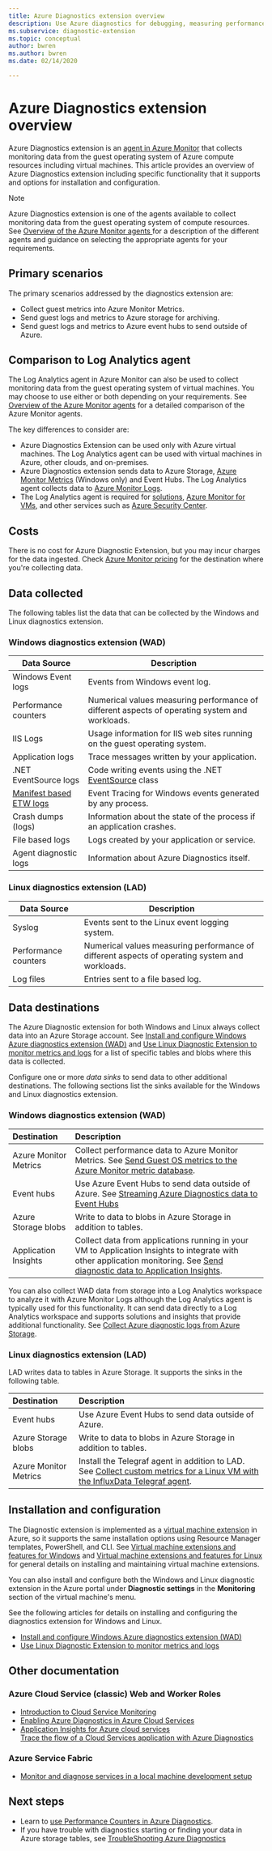 ```yaml
---
title: Azure Diagnostics extension overview
description: Use Azure diagnostics for debugging, measuring performance, monitoring, traffic analysis in cloud services, virtual machines and service fabric
ms.subservice: diagnostic-extension
ms.topic: conceptual
author: bwren
ms.author: bwren
ms.date: 02/14/2020

---
```


# Azure Diagnostics extension overview
Azure Diagnostics extension is an [agent in Azure Monitor](agents-overview.md) that collects monitoring data from the guest operating system of Azure compute resources including virtual machines. This article provides an overview of Azure Diagnostics extension including specific functionality that it supports and options for installation and configuration. 

> [!NOTE]
> Azure Diagnostics extension is one of the agents available to collect monitoring data from the guest operating system of compute resources. See [Overview of the Azure Monitor agents ](agents-overview.md) for a description of the different agents and guidance on selecting the appropriate agents for your requirements.

## Primary scenarios
The primary scenarios addressed by the diagnostics extension are:

- Collect guest metrics into Azure Monitor Metrics.
- Send guest logs and metrics to Azure storage for archiving.
- Send guest logs and metrics to Azure event hubs to send outside of Azure.


## Comparison to Log Analytics agent
The Log Analytics agent in Azure Monitor can also be used to collect monitoring data from the guest operating system of virtual machines. You may choose to use either or both depending on your requirements. See [Overview of the Azure Monitor agents](agents-overview.md) for a detailed comparison of the Azure Monitor agents. 

The key differences to consider are:

- Azure Diagnostics Extension can be used only with Azure virtual machines. The Log Analytics agent can be used with virtual machines in Azure, other clouds, and on-premises.
- Azure Diagnostics extension sends data to Azure Storage, [Azure Monitor Metrics](data-platform-metrics.md) (Windows only) and Event Hubs. The Log Analytics agent collects data to [Azure Monitor Logs](data-platform-logs.md).
- The Log Analytics agent is required for [solutions](../monitor-reference.md#insights-and-core-solutions), [Azure Monitor for VMs](../insights/vminsights-overview.md), and other services such as [Azure Security Center](../../security-center/index.yml).

## Costs
There is no cost for Azure Diagnostic Extension, but you may incur charges for the data ingested. Check [Azure Monitor pricing](https://azure.microsoft.com/pricing/details/monitor/) for the destination where you're collecting data.

## Data collected
The following tables list the data that can be collected by the Windows and Linux diagnostics extension.

### Windows diagnostics extension (WAD)

| Data Source | Description |
| --- | --- |
| Windows Event logs   | Events from Windows event log. |
| Performance counters | Numerical values measuring performance of different aspects of operating system and workloads. |
| IIS Logs             | Usage information for IIS web sites running on the guest operating system. |
| Application logs     | Trace messages written by your application. |
| .NET EventSource logs |Code writing events using the .NET [EventSource](/dotnet/api/system.diagnostics.tracing.eventsource) class |
| [Manifest based ETW logs](/windows/desktop/etw/about-event-tracing) |Event Tracing for Windows events generated by any process. |
| Crash dumps (logs)   | Information about the state of the process if an application crashes. |
| File based logs    | Logs created by your application or service. |
| Agent diagnostic logs | Information about Azure Diagnostics itself. |


### Linux diagnostics extension (LAD)

| Data Source | Description |
| --- | --- |
| Syslog | Events sent to the Linux event logging system.   |
| Performance counters  | Numerical values measuring performance of different aspects of operating system and workloads. |
| Log files | Entries sent to a file based log.  |

## Data destinations
The Azure Diagnostic extension for both Windows and Linux always collect data into an Azure Storage account. See [Install and configure Windows Azure diagnostics extension (WAD)](diagnostics-extension-windows-install.md) and [Use Linux Diagnostic Extension to monitor metrics and logs](../../virtual-machines/extensions/diagnostics-linux.md) for a list of specific tables and blobs where this data is collected.

Configure one or more *data sinks* to send data to other additional destinations. The following sections list the sinks available for the Windows and Linux diagnostics extension.

### Windows diagnostics extension (WAD)

| Destination | Description |
|:---|:---|
| Azure Monitor Metrics | Collect performance data to Azure Monitor Metrics. See [Send Guest OS metrics to the Azure Monitor metric database](collect-custom-metrics-guestos-resource-manager-vm.md).  |
| Event hubs | Use Azure Event Hubs to send data outside of Azure. See [Streaming Azure Diagnostics data to Event Hubs](diagnostics-extension-stream-event-hubs.md) |
| Azure Storage blobs | Write to data to blobs in Azure Storage in addition to tables. |
| Application Insights | Collect data from applications running in your VM to Application Insights to integrate with other application monitoring. See [Send diagnostic data to Application Insights](diagnostics-extension-to-application-insights.md). |

You can also collect WAD data from storage into a Log Analytics workspace to analyze it with Azure Monitor Logs although the Log Analytics agent is typically used for this functionality. It can send data directly to a Log Analytics workspace and supports solutions and insights that provide additional functionality.  See [Collect Azure diagnostic logs from Azure Storage](diagnostics-extension-logs.md). 


### Linux diagnostics extension (LAD)
LAD writes data to tables in Azure Storage. It supports the sinks in the following table.

| Destination | Description |
|:---|:---|
| Event hubs | Use Azure Event Hubs to send data outside of Azure. |
| Azure Storage blobs | Write to data to blobs in Azure Storage in addition to tables. |
| Azure Monitor Metrics | Install the Telegraf agent in addition to LAD. See [Collect custom metrics for a Linux VM with the InfluxData Telegraf agent](collect-custom-metrics-linux-telegraf.md).


## Installation and configuration
The Diagnostic extension is implemented as a [virtual machine extension](../../virtual-machines/extensions/overview.md) in Azure, so it supports the same installation options using Resource Manager templates, PowerShell, and CLI. See [Virtual machine extensions and features for Windows](../../virtual-machines/extensions/features-windows.md) and [Virtual machine extensions and features for Linux](../../virtual-machines/extensions/features-linux.md) for general details on installing and maintaining virtual machine extensions.

You can also install and configure both the Windows and Linux diagnostic extension in the Azure portal under **Diagnostic settings** in the **Monitoring** section of the virtual machine's menu.

See the following articles for details on installing and configuring the diagnostics extension for Windows and Linux.

- [Install and configure Windows Azure diagnostics extension (WAD)](diagnostics-extension-windows-install.md)
- [Use Linux Diagnostic Extension to monitor metrics and logs](../../virtual-machines/extensions/diagnostics-linux.md)

## Other documentation

###  Azure Cloud Service (classic) Web and Worker Roles
- [Introduction to Cloud Service Monitoring](../../cloud-services/cloud-services-how-to-monitor.md)
- [Enabling Azure Diagnostics in Azure Cloud Services](../../cloud-services/cloud-services-dotnet-diagnostics.md)
- [Application Insights for Azure cloud services](../app/cloudservices.md)<br>[Trace the flow of a Cloud Services application with Azure Diagnostics](../../cloud-services/cloud-services-dotnet-diagnostics-trace-flow.md) 

### Azure Service Fabric
- [Monitor and diagnose services in a local machine development setup](../../service-fabric/service-fabric-diagnostics-how-to-monitor-and-diagnose-services-locally.md)

## Next steps


* Learn to [use Performance Counters in Azure Diagnostics](../../cloud-services/diagnostics-performance-counters.md).
* If you have trouble with diagnostics starting or finding your data in Azure storage tables, see [TroubleShooting Azure Diagnostics](diagnostics-extension-troubleshooting.md)
